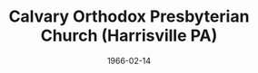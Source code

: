 ---
date: &id001 1966-02-14
end_date: null
location:
  address: 443 N. Main Street
  city: Harrisville
  state: PA
minister:
- end: 1939-01-01
  name: Robert Atwell
  start: 1936-08-05
  type: Pastor
- end: 1940-01-01
  name: Jack Zandstra
  start: 1939-01-01
  type: Supply Pastor
- end: 1946-01-01
  name: Charles Schauffele
  start: 1940-01-01
  type: Pastor
- end: 1952-01-01
  name: LeRoy Oliver
  start: 1947-01-01
  type: Pastor
- end: 1955-01-01
  name: Francis Breisch
  start: 1952-01-01
  type: Pastor
- end: 1960-01-01
  name: Cromwell Roskamp
  start: 1955-01-01
  type: Pastor
- end: 1970-01-01
  name: George Morton
  start: 1962-01-01
  type: Pastor
- end: 1982-01-01
  name: Leonard Coppes
  start: 1971-01-01
  type: Pastor
- end: 1987-01-01
  name: Douglas Withington
  start: 1982-01-01
  type: Pastor
- end: 1994-01-01
  name: Louis Wislocki
  start: 1988-01-01
  type: Pastor
- end: 2000-01-01
  name: Allen Moran
  start: 1994-01-01
  type: Pastor
- end: null
  name: Peter J. Puliatti
  start: 2001-01-01
  type: Pastor
ministers:
- Robert Atwell
- Jack Zandstra
- Charles Schauffele
- LeRoy Oliver
- Francis Breisch
- Cromwell Roskamp
- George Morton
- Leonard Coppes
- Douglas Withington
- Louis Wislocki
- Allen Moran
- Peter J. Puliatti
name: Calvary Orthodox Presbyterian Church
names: null
origination_date: *id001
raw_data: 'PA Harrisville


  Faith Orthodox Presbyterian Church (August 5, 1936-February 14, 1966)

  Calvary Orthodox Presbyterian Church (February 14, 1966- )

  (formed from merger of Faith OPC and New Hope OPC, Branchton, PA)

  443 N. Main Street

  Pastors: Robert Atwell, 1936-39

  Jack Zandstra (Supply), 1939-40

  Charles Schauffele, 1940-46

  LeRoy Oliver, 1947-52

  Francis Breisch, 1952-55

  Cromwell Roskamp, 1955-60

  George Morton, 1962-70

  Leonard Coppes, 1971-82

  Douglas Withington, 1982-87

  Louis Wislocki, 1988-94

  Allen Moran, 1994-2000

  Peter J. Puliatti, 2001-

  '
received_from: null
states:
- PA
status:
  active: true
  end_date: null
  reason: null
  received_from: null
  withdrawal_to: null
title: Calvary Orthodox Presbyterian Church (Harrisville PA)
year_established:
- 1966

---